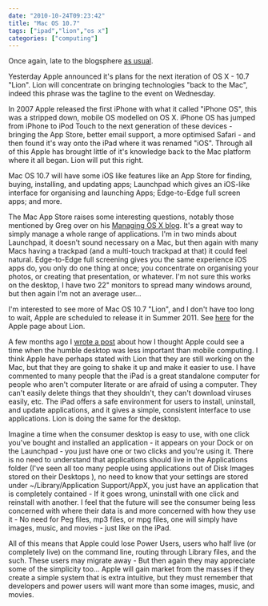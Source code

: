 ```yaml
---
date: "2010-10-24T09:23:42"
title: "Mac OS 10.7"
tags: ["ipad","lion","os x"]
categories: ["computing"]
---
```


Once again, late to the blogsphere [as usual][1].

Yesterday Apple announced it's plans for the next iteration of OS X - 10.7 "Lion".
Lion will concentrate  on bringing technologies "back to the Mac", indeed this phrase was the tagline to the event on Wednesday.
<!--more-->
In 2007 Apple released the first iPhone with what it called "iPhone OS", this was a stripped down, mobile OS modelled on OS X.  iPhone OS has jumped from iPhone to iPod Touch to the next generation of these devices - bringing the App Store, better email support, a more optimised Safari - and then found it's way onto the iPad where it was renamed "iOS".
Through all of this Apple has brought little of it's knowledge back to the Mac platform where it all began.  Lion will put this right.

Mac OS 10.7 will have some iOS like features like an App Store for finding, buying, installing, and updating apps; Launchpad which gives an iOS-like interface for organising and launching Apps; Edge-to-Edge full screen apps; and more.

The Mac App Store raises some interesting questions, notably those mentioned by Greg over on his [Managing OS X blog][2].  It's a great way to simply manage a whole range of applications.
I'm in two minds about Launchpad, it doesn't sound necessary on a Mac, but then again with many Macs having a trackpad (and a multi-touch trackpad at that) it could feel natural.
Edge-to-Edge full screening gives you the same experience iOS apps do, you only do one thing at once; you concentrate on organising your photos, or creating that presentation, or whatever.  I'm not sure this works on the desktop, I have two 22" monitors  to spread many windows around, but then again I'm not an average user...

I'm interested to see more of Mac OS 10.7 "Lion", and I don't have too long to wait, Apple are scheduled to release it in Summer 2011.  See [here][3] for the Apple page about Lion.

A few months ago I [wrote a post][4] about how I thought Apple could see a time when the humble desktop was less important than mobile computing.  I think Apple have perhaps stated with Lion that they are still working on the Mac, but that they are going to shake it up and make it easier to use.
I have commented to many people that the iPad is a great standalone computer for people who aren't computer literate or are afraid of using a computer.  They can't easily delete things that they shouldn't, they can't download viruses easily, etc.  The iPad offers a safe  environment for users to install, uninstall, and update applications, and it gives a simple, consistent interface to use applications.  Lion is doing the same for the desktop.

Imagine a time when the consumer desktop is easy to use, with one click you've bought and installed an application - it appears on your Dock or on the Launchpad - you just have one or two clicks and you're using it.
There is no need to understand that applications should live in the Applications folder (I've seen all too many people using applications out of Disk Images stored on their Desktops ), no need to know that your settings are stored under ~/Library/Application Support/AppX, you just have an application that is completely contained - If it goes wrong, uninstall with one click and reinstall with another.
I feel that the future will see the consumer being less concerned with where their data is and more concerned with how they use it - No need for Peg files, mp3 files, or mpg files, one will simply have images, music, and movies - just like on the iPad.

All of this means that Apple could lose Power Users, users who half live (or completely live) on the command line, routing through Library files, and the such.  These users may migrate away - But then again they may appreciate some of the simplicity too...
Apple will gain market from the masses if they create a simple system that is extra intuitive, but they must remember that developers and power users will want more than some images, music, and movies.

  [1]: /2010/01/31/apple-ipad/
  [2]: http://managingosx.wordpress.com/2010/10/21/mac-app-store/
  [3]: http://www.apple.com/uk/macosx/lion/
  [4]: /2010/06/02/can-apple-see-a-time-when-they-no-longer-produce-the-mac/
